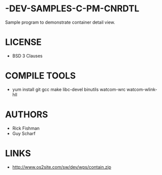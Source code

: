 # -DEV-SAMPLES-C-PM-CNRDTL
Sample program to demonstrate container detail view.

LICENSE
===============
* BSD 3 Clauses

COMPILE TOOLS
===============
* yum install git gcc make libc-devel binutils watcom-wrc watcom-wlink-hll
 
AUTHORS
===============
* Rick Fishman
* Guy Scharf

LINKS
===============
* http://www.os2site.com/sw/dev/wps/contain.zip
